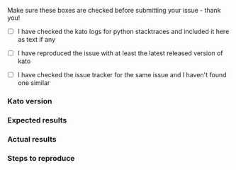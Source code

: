 Make sure these boxes are checked before submitting your issue - thank you!

- [ ] I have checked the kato logs for python stacktraces and included it here as text if any
- [ ] I have reproduced the issue with at least the latest released version of kato
- [ ] I have checked the issue tracker for the same issue and I haven't found one similar


### Kato version


### Expected results


### Actual results


### Steps to reproduce


